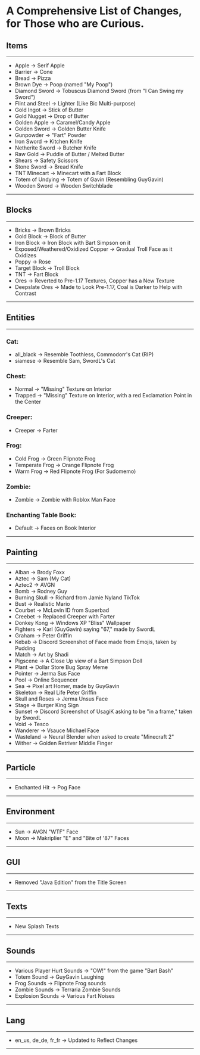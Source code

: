 # A Comprehensive List of Changes, for Those who are Curious.

## Items
---
- Apple            -> Serif Apple
- Barrier          -> Cone
- Bread            -> Pizza
- Brown Dye        -> Poop (named "My Poop")
- Diamond Sword    -> Tobuscus Diamond Sword (from "I Can Swing my Sword")
- Flint and Steel  -> Lighter (Like Bic Multi-purpose)
- Gold Ingot       -> Stick of Butter
- Gold Nugget      -> Drop of Butter
- Golden Apple     -> Caramel/Candy Apple
- Golden Sword     -> Golden Butter Knife
- Gunpowder        -> "Fart" Powder
- Iron Sword       -> Kitchen Knife
- Netherite Sword  -> Butcher Knife
- Raw Gold         -> Puddle of Butter / Melted Butter
- Shears           -> Safety Scissors
- Stone Sword      -> Bread Knife
- TNT Minecart     -> Minecart with a Fart Block
- Totem of Undying -> Totem of Gavin (Resembling GuyGavin)
- Wooden Sword     -> Wooden Switchblade
---
## Blocks
---
- Bricks                            -> Brown Bricks
- Gold Block                        -> Block of Butter
- Iron Block                        -> Iron Block with Bart Simpson on it
- Exposed/Weathered/Oxidized Copper -> Gradual Troll Face as it Oxidizes
- Poppy                             -> Rose
- Target Block                      -> Troll Block
- TNT                               -> Fart Block
- Ores                              -> Reverted to Pre-1.17 Textures, Copper has a New Texture
- Deepslate Ores                    -> Made to Look Pre-1.17, Coal is Darker to Help with Contrast
---
## Entities
---
### Cat:
- all_black -> Resemble Toothless, Commodorr's Cat (RIP)
- siamese   -> Resemble Sam, SwordL's Cat

### Chest:
- Normal  -> "Missing" Texture on Interior
- Trapped -> "Missing" Texture on Interior, with a red Exclamation Point in the Center

### Creeper:
- Creeper -> Farter

### Frog:
- Cold Frog      -> Green Flipnote Frog
- Temperate Frog -> Orange Flipnote Frog
- Warm Frog      -> Red Flipnote Frog (For Sudomemo)

### Zombie:
- Zombie -> Zombie with Roblox Man Face

### Enchanting Table Book:
- Default -> Faces on Book Interior
---
## Painting
---
- Alban           -> Brody Foxx
- Aztec           -> Sam (My Cat)
- Aztec2          -> AVGN
- Bomb            -> Rodney Guy
- Burning Skull   -> Richard from Jamie Nyland TikTok
- Bust            -> Realistic Mario
- Courbet         -> McLovin ID from Superbad
- Creebet         -> Replaced Creeper with Farter
- Donkey Kong     -> Windows XP "Bliss" Wallpaper
- Fighters        -> Karl (GuyGavin) saying "67," made by SwordL
- Graham          -> Peter Griffin
- Kebab           -> Discord Screenshot of Face made from Emojis, taken by Pudding
- Match           -> Art by Shadi
- Pigscene        -> A Close Up view of a Bart Simpson Doll
- Plant           -> Dollar Store Bug Spray Meme
- Pointer         -> Jerma Sus Face
- Pool            -> Online Sequencer
- Sea             -> Pixel art Homer, made by GuyGavin
- Skeleton        -> Real Life Peter Griffin
- Skull and Roses -> Jerma Unsus Face
- Stage           -> Burger King Sign
- Sunset          -> Discord Screenshot of UsagiK asking to be "in a frame," taken by SwordL
- Void            -> Tesco
- Wanderer        -> Vsauce Michael Face
- Wasteland       -> Neural Blender when asked to create "Minecraft 2"
- Wither          -> Golden Retriver Middle Finger
---
## Particle
---
- Enchanted Hit -> Pog Face
---
## Environment
---
- Sun  -> AVGN "WTF" Face
- Moon -> Makriplier "E" and "Bite of '87" Faces
---
## GUI
---
- Removed "Java Edition" from the Title Screen
---
## Texts
---
- New Splash Texts
---
## Sounds
---
- Various Player Hurt Sounds -> "OW!" from the game "Bart Bash"
- Totem Sound                -> GuyGavin Laughing
- Frog Sounds                -> Flipnote Frog sounds
- Zombie Sounds              -> Terraria Zombie Sounds
- Explosion Sounds           -> Various Fart Noises
---
## Lang
---
- en_us, de_de, fr_fr -> Updated to Reflect Changes
---